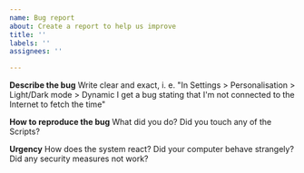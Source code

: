 ```yaml
---
name: Bug report
about: Create a report to help us improve
title: ''
labels: ''
assignees: ''

---
```


**Describe the bug**
Write clear and exact, i. e. "In Settings > Personalisation > Light/Dark mode > Dynamic I get a bug stating that I'm not connected to the Internet to fetch the time"

**How to reproduce the bug**
What did you do? Did you touch any of the Scripts?

**Urgency**
How does the system react? Did your computer behave strangely? Did any security measures not work?
